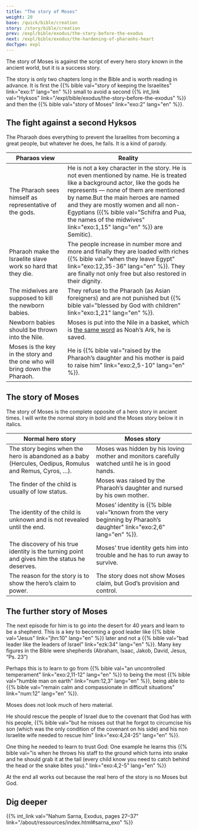 ```yaml
---
title: "The story of Moses"
weight: 20
base: /quick/bible/creation
story: /story/bible/creation
prev: /expl/bible/exodus/the-story-before-the-exodus
next: /expl/bible/exodus/the-hardening-of-pharaohs-heart
docType: expl
---
```


The story of Moses is against the script of every hero story known in the ancient world, but it is a success story.

The story is only two chapters long in the Bible and is worth reading in advance. It is first the {{% bible val="story of keeping the Israelites" link="exo:1" lang="en" %}} small to avoid a second {{% int_link val="Hyksos" link="/expl/bible/exodus/the-story-before-the-exodus" %}} and then the {{% bible val="story of Moses" link="exo:2" lang="en" %}}.

## The fight against a second Hyksos

<a name="f92d"></a>
The Pharaoh does everything to prevent the Israelites from becoming a great people, but whatever he does, he fails. It is a kind of parody.

| Pharaos view | Reality |
|--------------|---------|
| The Pharaoh sees himself as representative of the gods. | He is not a key character in the story. He is not even mentioned by name. He is treated like a background actor, like the gods he represents — none of them are mentioned by name.But the main heroes are named and they are mostly women and all non-Egyptians ({{% bible val="Schifra and Pua, the names of the midwives" link="exo:1,15" lang="en" %}} are Semitic). |
| Pharaoh make the Israelite slave work so hard that they die. | The people increase in number more and more and finally they are loaded with riches {{% bible val="when they leave Egypt" link="exo:12,35-36" lang="en" %}}. They are finally not only free but also restored in their dignity. |
| The midwives are supposed to kill the newborn babies. | They refuse to the Pharaoh (as Asian foreigners) and are not punished but {{% bible val="blessed by God with children" link="exo:1,21" lang="en" %}}. |
| Newborn babies should be thrown into the Nile. | Moses is put into the Nile in a basket, which is [the same word](https://biblehub.com/hebrew/strongs_8392.htm) as Noah’s Ark, he is saved. |
| Moses is the key in the story and the one who will bring down the Pharaoh. | He is {{% bible val="raised by the Pharaoh’s daughter and his mother is paid to raise him" link="exo:2,5-10" lang="en" %}}. |

## The story of Moses

<a name="6f9c"></a>
The story of Moses is the complete opposite of a hero story in ancient times. I will write the normal story in bold and the Moses story below it in italics.

| Normal hero story | Moses story |
|-------------------|-------------|
| The story begins when the hero is abandoned as a baby (Hercules, Oedipus, Romulus and Remus, Cyros, …). | Moses was hidden by his loving mother and monitors carefully watched until he is in good hands. |
| The finder of the child is usually of low status. | Moses was raised by the Pharaoh’s daughter and nursed by his own mother. |
| The identity of the child is unknown and is not revealed until the end. | Moses’ identity is {{% bible val="known from the very beginning by Pharaoh’s daughter" link="exo:2,6" lang="en" %}}. |
| The discovery of his true identity is the turning point and gives him the status he deserves. | Moses’ true identity gets him into trouble and he has to run away to survive. |
| The reason for the story is to show the hero’s claim to power. | The story does not show Moses claim, but God’s provision and control. |

## The further story of Moses

<a name="371c"></a>
The next episode for him is to go into the desert for 40 years and learn to be a shepherd. This is a key to becoming a good leader like {{% bible val="Jesus" link="jhn:10" lang="en" %}} later and not a {{% bible val="bad leader like the leaders of Israel" link="ezk:34" lang="en" %}}. Many key figures in the Bible were shepherds (Abraham, Isaac, Jakob, David, Jesus, “Ps. 23”)

Perhaps this is to learn to go from {{% bible val="an uncontrolled temperament" link="exo:2,11-12" lang="en" %}} to being the most {{% bible val="humble man on earth" link="num:12,3" lang="en" %}}, being able to {{% bible val="remain calm and compassionate in difficult situations" link="num:12" lang="en" %}}.

Moses does not look much of hero material.

He should rescue the people of Israel due to the covenant that God has with his people, {{% bible val="but he misses out that he forgot to circumcise his son (which was the only condition of the covenant on his side) and his non Israelite wife needed to rescue him" link="exo:4,24-25" lang="en" %}}.

One thing he needed to learn to trust God: One example he learns this {{% bible val="is when he throws his staff to the ground which turns into snake and he should grab it at the tail (every child know you need to catch behind the head or the snake bites you)." link="exo:4,2-5" lang="en" %}}

At the end all works out because the real hero of the story is no Moses but God.

## Dig deeper

{{% int_link val="Nahum Sarna, Exodus, pages 27–37" link="/about/ressources/index.html#sarna_exo" %}}

